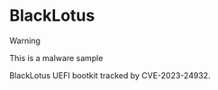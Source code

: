 # BlackLotus

> [!WARNING]
> This is a malware sample

BlackLotus UEFI bootkit tracked by CVE-2023-24932.
